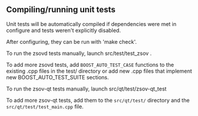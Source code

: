Compiling/running unit tests
------------------------------------

Unit tests will be automatically compiled if dependencies were met in configure
and tests weren't explicitly disabled.

After configuring, they can be run with 'make check'.

To run the zsovd tests manually, launch src/test/test_zsov .

To add more zsovd tests, add `BOOST_AUTO_TEST_CASE` functions to the existing
.cpp files in the test/ directory or add new .cpp files that
implement new BOOST_AUTO_TEST_SUITE sections.

To run the zsov-qt tests manually, launch src/qt/test/zsov-qt_test

To add more zsov-qt tests, add them to the `src/qt/test/` directory and
the `src/qt/test/test_main.cpp` file.
